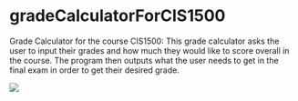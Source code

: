 # gradeCalculatorForCIS1500
Grade Calculator for the course CIS1500:
This grade calculator asks the user to input their grades and how much they would like to score overall in the course. The program then outputs what the user needs to get in the final exam in order to get their desired grade.

<a href="https://giphy.com/gifs/giFoD2p4HvPWnOK6Zj/html5"><img src="https://giphy.com/gifs/giFoD2p4HvPWnOK6Zj/html5"/></a>
